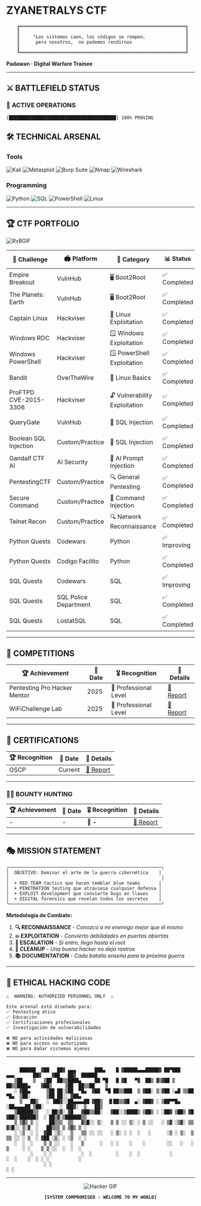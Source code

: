 # ZYANETRALYS CTF

```
    ╔══════════════════════════════════════════════════════════════╗
    ║                                                              ║  
    ║     "Los sistemas caen, los códigos se rompen,               ║
    ║      pero nosotros,  no podemos rendirnos                    ║
    ║                                                              ║
    ╚══════════════════════════════════════════════════════════════╝
```

**Padawan · Digital Warfare Trainee**

---

## ⚔️ BATTLEFIELD STATUS

### 🎯 **ACTIVE OPERATIONS**
```
[████████████████████████████████████████] 100% PROVING
```

## 🛠️ **TECHNICAL ARSENAL**

### **Tools**
![Kali](https://img.shields.io/badge/Kali%20Linux-557C94?style=flat-square&logo=kali-linux&logoColor=white)
![Metasploit](https://img.shields.io/badge/Metasploit-ED1C24?style=flat-square)
![Burp Suite](https://img.shields.io/badge/Burp%20Suite-FF6633?style=flat-square)
![Nmap](https://img.shields.io/badge/Nmap-4682B4?style=flat-square)
![Wireshark](https://img.shields.io/badge/Wireshark-1679A7?style=flat-square)

### **Programming**
![Python](https://img.shields.io/badge/Python-3776AB?style=flat-square&logo=python&logoColor=white)
![SQL](https://img.shields.io/badge/SQL-4479A1?style=flat-square&logo=mysql&logoColor=white)
![PowerShell](https://img.shields.io/badge/PowerShell-5391FE?style=flat-square&logo=powershell&logoColor=white)
![Linux](https://img.shields.io/badge/Linux-FCC624?style=flat-square&logo=linux&logoColor=black)

---

## 🏆 **CTF PORTFOLIO**

![RvBGIF](https://64.media.tumblr.com/tumblr_mbt5dqb3CW1rhp124o2_400.gif)


| 🎯 **Challenge** | 🏟️ **Platform** | 🔧 **Category** | 📊 **Status** | 📖 **Writeup** |
|---|---|---|---|---|
| Empire Breakout | VulnHub | 🖥️ Boot2Root | ✅ Completed | [📋 Analysis](https://github.com/Zyanetralys/CTF/blob/main/EmpireBreakout.md) |
| The Planets: Earth | VulnHub | 🖥️ Boot2Root | ✅ Completed | [📋 Analysis](https://github.com/Zyanetralys/CTF/blob/main/ThePlanetsEarh.md) |
| Captain Linux | Hackviser | 🐧 Linux Exploitation | ✅ Completed | [📋 Analysis](https://github.com/Zyanetralys/CTF/blob/main/CaptainLinux.md) |
| Windows RDC | Hackviser | 🪟 Windows Exploitation | ✅ Completed | [📋 Analysis](https://github.com/Zyanetralys/CTF/blob/main/Windows_RDC.md) |
| Windows PowerShell | Hackviser | 🪟 PowerShell Exploitation | ✅ Completed | [📋 Analysis](https://github.com/Zyanetralys/CTF/blob/main/Windows_Powershell.md) |
| Bandit | OverTheWire | 🐧 Linux Basics | ✅ Completed | [📋 Analysis](https://github.com/Zyanetralys/CTF/blob/main/Bandit.md) |
| ProFTPD CVE-2015-3306 | Hackviser | 🔓 Vulnerability Exploitation | ✅ Completed | [📋 Analysis](https://github.com/Zyanetralys/CTF/blob/main/ProFTPD_CVE-2015-3306.md) |
| QueryGate | VulnHub | 💉 SQL Injection | ✅ Completed | [📋 Analysis](https://github.com/Zyanetralys/CTF/blob/main/MySQL%20Query%20Gate.md) |
| Boolean SQL Injection | Custom/Practice | 💉 SQL Injection | ✅ Completed | [📋 Analysis](https://github.com/Zyanetralys/CTF/blob/main/BooleanSQL_Injection.md) |
| Gandalf CTF AI | AI Security | 🤖 AI Prompt Injection | ✅ Completed | [📋 Analysis](https://github.com/Zyanetralys/CTF/blob/main/Gandalf_CTF_AI.md) |
| PentestingCTF | Custom/Practice | 🔍 General Pentesting | ✅ Completed | [📋 Analysis](https://github.com/Zyanetralys/CTF/blob/main/PentestingCTF.md) |
| Secure Command | Custom/Practice | 🔐 Command Injection | ✅ Completed | [📋 Analysis](https://github.com/Zyanetralys/CTF/blob/main/Secure_Command.md) |
| Telnet Recon | Custom/Practice | 🔍 Network Reconnaissance | ✅ Completed | [📋 Analysis](https://github.com/Zyanetralys/CTF/blob/main/Telnet_Recon.md) |
| Python Quests | Codewars | Python | ✅ Improving | [📋 Analysis](https://github.com/Zyanetralys/Codewars) |
| Python Quests | Codigo Facilito | Python | ✅ Completed | [📋 Analysis](https://github.com/Zyanetralys/Python) |
| SQL Quests | Codewars | SQL | ✅ Improving | [📋 Analysis](https://github.com/iceYami/Codewars) |
| SQL Quests | SQL Police Department | SQL | ✅ Completed | [📋 Analysis](https://github.com/Zyanetralys/SQL) |
| SQL Quests | LostatSQL | SQL | ✅ Completed | [📋 Analysis](https://github.com/Zyanetralys/SQL) |

---

## 🏃 **COMPETITIONS**

| 🏆 Achievement | 📅 Date | 🎖️ Recognition | 📜 Details |
|---|---|---|---|
| Pentesting Pro Hacker Mentor | 2025 | 🥇 Professional Level | [🔗 Report](https://github.com/Zyanetralys) |
| WiFiChallenge Lab | 2025 | 🥇 Professional Level | [🔗 Report](https://github.com/Zyanetralys/CTF/blob/main/PentestingCTF.md) |

---

## 🏅 **CERTIFICATIONS**

| 🏆 **Recognition** | 📅 **Date** | 📜 **Details** |
|---|---|---|
| OSCP | Current | [🔗 Report](.) |

---

### 🏴‍☠️ **BOUNTY HUNTING**

| 🏆 **Achievement** | 📅 **Date** | 🎖️ **Recognition** | 📜 **Details** |
|---|---|---|---|
| - | - | 🥇 **-** | [🔗 Report](.) |

---

## 🎭 MISSION STATEMENT

```ascii
╭─────────────────────────────────────────────────────────╮
│  OBJETIVO: Dominar el arte de la guerra cibernética    │
│                                                         │
│  ➤ RED TEAM tactics que hacen temblar blue teams       │
│  ➤ PENETRATION testing que atraviesa cualquier defensa │
│  ➤ EXPLOIT development que convierte bugs en llaves    │
│  ➤ DIGITAL forensics que revelan todos los secretos    │
╰─────────────────────────────────────────────────────────╯
```

**Metodología de Combate:**
1. **🔍 RECONNAISSANCE** - *Conozco a mi enemigo mejor que él mismo*
2. **💥 EXPLOITATION** - *Convierto debilidades en puertas abiertas*
3. **👑 ESCALATION** - *Si entro, llego hasta el root*
4. **🧹 CLEANUP** - *Una buena hacker no deja rastros*
5. **📚 DOCUMENTATION** - *Cada batalla enseña para la próxima guerra*

---

## 🚨 ETHICAL HACKING CODE

```
⚠️  WARNING: AUTHORIZED PERSONNEL ONLY  ⚠️

Este arsenal está diseñado para:
✅ Pentesting ético
✅ Educación
✅ Certificaciones profesionales
✅ Investigación de vulnerabilidades

❌ NO para actividades maliciosas
❌ NO para acceso no autorizado
❌ NO para dañar sistemas ajenos
```

---

```

     ██████  ▓██   ██▓ ▄▄▄       ███▄    █ ▓█████▄▄▄█████▓ ██▀███   ▄▄▄       ██▓    ▓██   ██▓  ██████ 
   ▒██    ▒   ▒██  ██▒▒████▄     ██ ▀█   █ ▓█   ▀▓  ██▒ ▓▒▓██ ▒ ██▒▒████▄    ▓██▒     ▒██  ██▒▒██    ▒ 
   ░ ▓██▄      ▒██ ██░▒██  ▀█▄  ▓██  ▀█ ██▒▒███  ▒ ▓██░ ▒░▓██ ░▄█ ▒▒██  ▀█▄  ▒██░      ▒██ ██░░ ▓██▄   
     ▒   ██▒   ░ ▐██▓░░██▄▄▄▄██ ▓██▒  ▐▌██▒▒▓█  ▄░ ▓██▓ ░ ▒██▀▀█▄  ░██▄▄▄▄██ ▒██░      ░ ▐██▓░  ▒   ██▒
   ▒██████▒▒   ░ ██▒▓░ ▓█   ▓██▒▒██░   ▓██░░▒████▒ ▒██▒ ░ ░██▓ ▒██▒ ▓█   ▓██▒░██████▒  ░ ██▒▓░▒██████▒▒
   ▒ ▒▓▒ ▒ ░    ██▒▒▒  ▒▒   ▓▒█░░ ▒░   ▒ ▒ ░░ ▒░ ░ ▒ ░░   ░ ▒▓ ░▒▓░ ▒▒   ▓▒█░░ ▒░▓  ░   ██▒▒▒ ▒ ▒▓▒ ▒ ░
   ░ ░▒  ░ ░  ▓██ ░▒░   ▒   ▒▒ ░░ ░░   ░ ▒░ ░ ░  ░   ░      ░▒ ░ ▒░  ▒   ▒▒ ░░ ░ ▒  ░ ▓██ ░▒░ ░ ░▒  ░ ░
   ░  ░  ░    ▒ ▒ ░░    ░   ▒      ░   ░ ░    ░    ░        ░░   ░   ░   ▒     ░ ░    ▒ ▒ ░░  ░  ░  ░  
         ░    ░ ░           ░  ░         ░    ░  ░           ░           ░  ░    ░  ░ ░ ░           ░  
              ░ ░                                                                    ░ ░              
```

---

<div align="center">

![Hacker GIF](https://media4.giphy.com/media/v1.Y2lkPTc5MGI3NjExa2JrcXRqMDJ4YmpqM2l0dW92bHRtYmFrMnQxa3owYzRybmtmMDA4ZSZlcD12MV9pbnRlcm5hbF9naWZfYnlfaWQmY3Q9Zw/fwoOoDZpEpdQewQdRR/giphy.gif)

**`[SYSTEM COMPROMISED - WELCOME TO MY WORLD]`**

</div>
